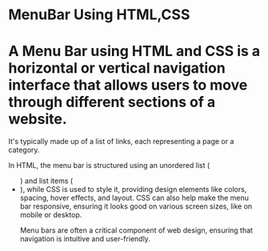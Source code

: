 # MenuBar Using HTML,CSS
# A Menu Bar using HTML and CSS is a horizontal or vertical navigation interface that allows users to move through different sections of a website. 
  It's typically made up of a list of links, each representing a page or a category.

In HTML, the menu bar is structured using an unordered list (<ul>) and list items (<li>), while CSS is used to style it, providing design elements like colors, spacing, hover effects, and layout. CSS can also help make the menu bar responsive, ensuring it looks good on various screen sizes, like on mobile or desktop.

Menu bars are often a critical component of web design, ensuring that navigation is intuitive and user-friendly.
